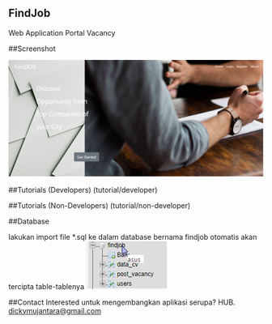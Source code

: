## FindJob
Web Application Portal Vacancy

##Screenshot

![homepage](assets/img/homepage.png)

##Tutorials (Developers)
(tutorial/developer)

##Tutorials (Non-Developers)
(tutorial/non-developer)


##Database

lakukan import file *.sql ke dalam database bernama findjob otomatis akan tercipta table-tablenya
![tables](assets/img/tables.png)

##Contact
Interested untuk mengembangkan aplikasi serupa? HUB. dickymujantara@gmail.com